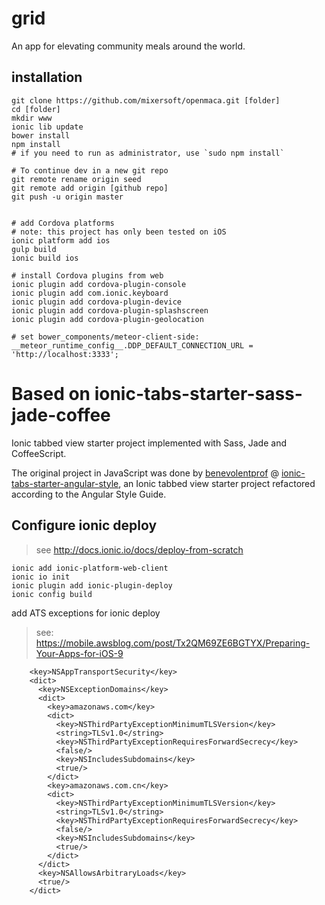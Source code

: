 # grid
An app for elevating community meals around the world.

## installation
```
git clone https://github.com/mixersoft/openmaca.git [folder]
cd [folder]
mkdir www
ionic lib update
bower install
npm install
# if you need to run as administrator, use `sudo npm install`

# To continue dev in a new git repo
git remote rename origin seed
git remote add origin [github repo]
git push -u origin master


# add Cordova platforms
# note: this project has only been tested on iOS
ionic platform add ios
gulp build
ionic build ios

# install Cordova plugins from web
ionic plugin add cordova-plugin-console
ionic plugin add com.ionic.keyboard
ionic plugin add cordova-plugin-device
ionic plugin add cordova-plugin-splashscreen
ionic plugin add cordova-plugin-geolocation

# set bower_components/meteor-client-side:
__meteor_runtime_config__.DDP_DEFAULT_CONNECTION_URL = 'http://localhost:3333';

```



# Based on ionic-tabs-starter-sass-jade-coffee

Ionic tabbed view starter project implemented with Sass, Jade and CoffeeScript.

The original project in JavaScript was done by [benevolentprof](https://github.com/benevolentprof "benevolentprof") @ [ionic-tabs-starter-angular-style](https://github.com/benevolentprof/ionic-tabs-starter-angular-style "ionic-tabs-starter-angular-style"),
an Ionic tabbed view starter project refactored according to the Angular Style Guide.
## Configure ionic deploy
> see http://docs.ionic.io/docs/deploy-from-scratch
```
ionic add ionic-platform-web-client
ionic io init
ionic plugin add ionic-plugin-deploy
ionic config build
```

add ATS exceptions for ionic deploy
> see: https://mobile.awsblog.com/post/Tx2QM69ZE6BGTYX/Preparing-Your-Apps-for-iOS-9
```
    <key>NSAppTransportSecurity</key>
    <dict>
      <key>NSExceptionDomains</key>
      <dict>
        <key>amazonaws.com</key>
        <dict>
          <key>NSThirdPartyExceptionMinimumTLSVersion</key>
          <string>TLSv1.0</string>
          <key>NSThirdPartyExceptionRequiresForwardSecrecy</key>
          <false/>
          <key>NSIncludesSubdomains</key>
          <true/>
        </dict>
        <key>amazonaws.com.cn</key>
        <dict>
          <key>NSThirdPartyExceptionMinimumTLSVersion</key>
          <string>TLSv1.0</string>
          <key>NSThirdPartyExceptionRequiresForwardSecrecy</key>
          <false/>
          <key>NSIncludesSubdomains</key>
          <true/>
        </dict>
      </dict>
      <key>NSAllowsArbitraryLoads</key>
      <true/>
    </dict>
```
